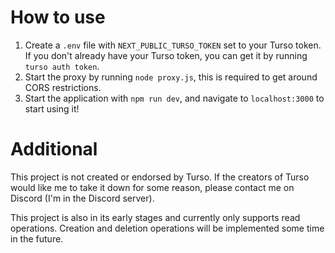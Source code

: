 # How to use
1. Create a `.env` file with `NEXT_PUBLIC_TURSO_TOKEN` set to your Turso token. If you don't already have your Turso token, you can get it by running `turso auth token`.
1. Start the proxy by running `node proxy.js`, this is required to get around CORS restrictions.
2. Start the application with `npm run dev`, and navigate to `localhost:3000` to start using it!

# Additional
This project is not created or endorsed by Turso. If the creators of Turso would like me to take it down for some reason, please contact me on Discord (I'm in the Discord server).

This project is also in its early stages and currently only supports read operations. Creation and deletion operations will be implemented some time in the future.